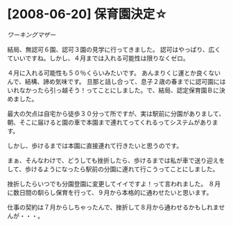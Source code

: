 # [2008-06-20] 保育園決定☆
_ワーキングマザー_

結局、無認可６園、認可３園の見学に行ってきました。
認可はやっぱり、広くていいですね。しかし、４月までは入れる可能性は限りなくゼロ。

４月に入れる可能性も５０％くらいみたいです。
あんまりくじ運とか良くないんで、結構、諦め気味です。
旦那と話し合って、息子２歳の春までに認可園にはいれなかったら引っ越そう！ってことにしました。で、結局、認定保育園Ｂに決めました。

最大の欠点は自宅から徒歩３０分って所ですが、実は駅前に分園がありまして、朝、そこに届けると園の車で本園まで連れてってくれるってシステムがあります。

しかし、歩けるまでは本園に直接連れて行きたいと思うのです。

まぁ、そんなわけで、どうしても挫折したら、歩けるまでは私が車で送り迎えをして、歩けるようになったら駅前の分園に連れて行こうってことにしました。

挫折したらいつでも分園登園に変更してイイですよ！って言われました。
８月に数日間の馴らし保育を行って、９月から本格的に通わせたいと思います。

仕事の契約は７月からしちゃったんで、挫折して８月から通わせるかもしれませんが・・・。

